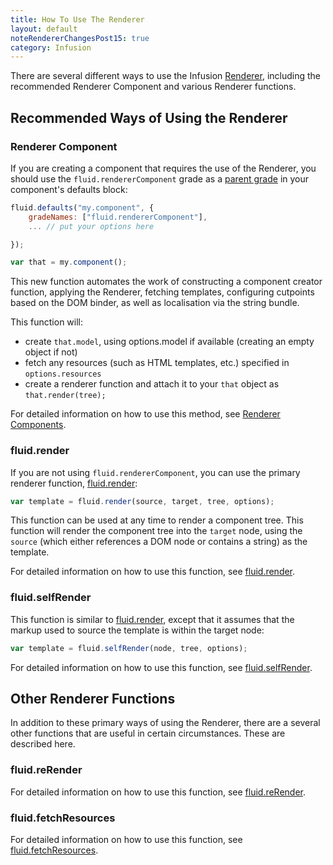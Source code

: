```yaml
---
title: How To Use The Renderer
layout: default
noteRendererChangesPost15: true
category: Infusion
---
```


There are several different ways to use the Infusion [Renderer](Renderer.md), including the recommended Renderer Component and various Renderer functions.

## Recommended Ways of Using the Renderer ##

### Renderer Component ###

If you are creating a component that requires the use of the Renderer, you should use the `fluid.rendererComponent` grade as a [parent grade](ComponentGrades.md) in your component's defaults block:

```javascript
fluid.defaults("my.component", {
    gradeNames: ["fluid.rendererComponent"],
    ... // put your options here

});

var that = my.component();
```

This new function automates the work of constructing a component creator function, applying the Renderer, fetching templates, configuring cutpoints based on the DOM binder, as well as localisation via the string bundle.

This function will:

* create `that.model`, using options.model if available (creating an empty object if not)
* fetch any resources (such as HTML templates, etc.) specified in `options.resources`
* create a renderer function and attach it to your `that` object as `that.render(tree);`

For detailed information on how to use this method, see [Renderer Components](RendererComponents.md).


### fluid.render ###

If you are not using `fluid.rendererComponent`, you can use the primary renderer function, [fluid.render](https://github.com/fluid-project/infusion/blob/infusion-1.5/src/framework/renderer/js/fluidRenderer.js#L1551-L1570):

```javascript
var template = fluid.render(source, target, tree, options);
```

This function can be used at any time to render a component tree. This function will render the component tree into the `target` node, using the `source` (which either references a DOM node or contains a string) as the template.

For detailed information on how to use this function, see [fluid.render](https://github.com/fluid-project/infusion/blob/infusion-1.5/src/framework/renderer/js/fluidRenderer.js#L1551-L1570).

### fluid.selfRender ###

This function is similar to [fluid.render](https://github.com/fluid-project/infusion/blob/infusion-1.5/src/framework/renderer/js/fluidRenderer.js#L1551-L1570), except that it assumes that the markup used to source the template is within the target node:

```javascript
var template = fluid.selfRender(node, tree, options);
```

For detailed information on how to use this function, see [fluid.selfRender](https://github.com/fluid-project/infusion/blob/infusion-1.5/src/framework/renderer/js/fluidRenderer.js#L1572-L1588).

## Other Renderer Functions ##

In addition to these primary ways of using the Renderer, there are a several other functions that are useful in certain circumstances. These are described here.

### fluid.reRender ###

For detailed information on how to use this function, see [fluid.reRender](https://github.com/fluid-project/infusion/blob/infusion-1.5/src/framework/renderer/js/fluidRenderer.js#L1480-L1527).

### fluid.fetchResources ###

For detailed information on how to use this function, see [fluid.fetchResources](https://github.com/fluid-project/infusion/blob/infusion-1.5/src/framework/core/js/FluidRequests.js#L24-L50).
